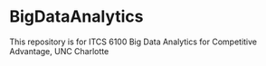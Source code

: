 # BigDataAnalytics
This repository is for ITCS 6100 Big Data Analytics for Competitive Advantage, UNC Charlotte
